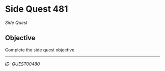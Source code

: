 # Side Quest 481

*Side Quest*

## Objective
Complete the side quest objective.

---
*ID: QUEST00480*